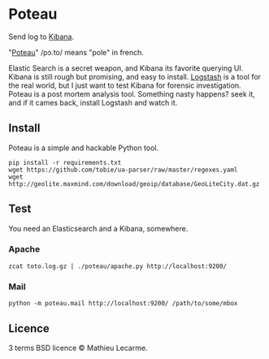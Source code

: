 Poteau
======

Send log to [Kibana](https://github.com/elasticsearch/kibana).

"[Poteau](https://fr.wiktionary.org/wiki/poteau)" /pɔ.to/ means "pole" in french.

Elastic Search is a secret weapon, and Kibana its favorite querying UI.
Kibana is still rough but promising, and easy to install.
[Logstash](http://www.logstash.net/) is a tool for the real world,
but I just want to test Kibana for forensic investigation.
Poteau is a post mortem analysis tool. Something nasty happens? seek it,
and if it cames back, install Logstash and watch it.


Install
-------

Poteau is a simple and hackable Python tool.

    pip install -r requirements.txt
    wget https://github.com/tobie/ua-parser/raw/master/regexes.yaml
    wget http://geolite.maxmind.com/download/geoip/database/GeoLiteCity.dat.gz

Test
----

You need an Elasticsearch and a Kibana, somewhere.

### Apache

    zcat toto.log.gz | ./poteau/apache.py http://localhost:9200/

### Mail

    python -m poteau.mail http://localhost:9200/ /path/to/some/mbox

Licence
-------

3 terms BSD licence © Mathieu Lecarme.

